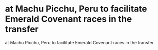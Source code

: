 # at Machu Picchu, Peru to facilitate Emerald Covenant races in the transfer

at Machu Picchu, Peru to facilitate Emerald Covenant races in the transfer
